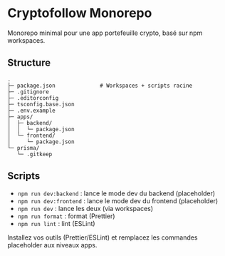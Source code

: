 # Cryptofollow Monorepo

Monorepo minimal pour une app portefeuille crypto, basé sur npm workspaces.

## Structure

```
.
├─ package.json              # Workspaces + scripts racine
├─ .gitignore
├─ .editorconfig
├─ tsconfig.base.json
├─ .env.example
├─ apps/
│  ├─ backend/
│  │  └─ package.json
│  └─ frontend/
│     └─ package.json
└─ prisma/
   └─ .gitkeep
```

## Scripts

- `npm run dev:backend` : lance le mode dev du backend (placeholder)
- `npm run dev:frontend` : lance le mode dev du frontend (placeholder)
- `npm run dev` : lance les deux (via workspaces)
- `npm run format` : format (Prettier)
- `npm run lint` : lint (ESLint)

Installez vos outils (Prettier/ESLint) et remplacez les commandes placeholder aux niveaux apps.

